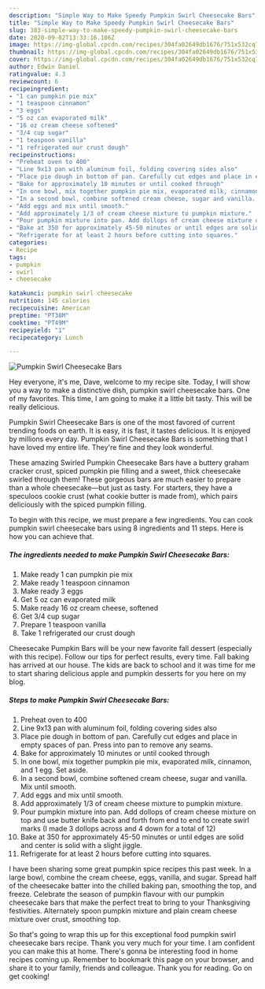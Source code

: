 ```yaml
---
description: "Simple Way to Make Speedy Pumpkin Swirl Cheesecake Bars"
title: "Simple Way to Make Speedy Pumpkin Swirl Cheesecake Bars"
slug: 383-simple-way-to-make-speedy-pumpkin-swirl-cheesecake-bars
date: 2020-09-02T13:33:16.106Z
image: https://img-global.cpcdn.com/recipes/304fa02649db1676/751x532cq70/pumpkin-swirl-cheesecake-bars-recipe-main-photo.jpg
thumbnail: https://img-global.cpcdn.com/recipes/304fa02649db1676/751x532cq70/pumpkin-swirl-cheesecake-bars-recipe-main-photo.jpg
cover: https://img-global.cpcdn.com/recipes/304fa02649db1676/751x532cq70/pumpkin-swirl-cheesecake-bars-recipe-main-photo.jpg
author: Edwin Daniel
ratingvalue: 4.3
reviewcount: 6
recipeingredient:
- "1 can pumpkin pie mix"
- "1 teaspoon cinnamon"
- "3 eggs"
- "5 oz can evaporated milk"
- "16 oz cream cheese softened"
- "3/4 cup sugar"
- "1 teaspoon vanilla"
- "1 refrigerated our crust dough"
recipeinstructions:
- "Preheat oven to 400"
- "Line 9x13 pan with aluminum foil, folding covering sides also"
- "Place pie dough in bottom of pan. Carefully cut edges and place in empty spaces of pan. Press into pan to remove any seams."
- "Bake for approximately 10 minutes or until cooked through"
- "In one bowl, mix together pumpkin pie mix, evaporated milk, cinnamon, and 1 egg. Set aside."
- "In a second bowl, combine softened cream cheese, sugar and vanilla. Mix until smooth."
- "Add eggs and mix until smooth."
- "Add approximately 1/3 of cream cheese mixture to pumpkin mixture."
- "Pour pumpkin mixture into pan. Add dollops of cream cheese mixture on top and use butter knife back and forth from end to end to create swirl marks (I made 3 dollops across and 4 down for a total of 12)"
- "Bake at 350 for approximately 45-50 minutes or until edges are solid and center is solid with a slight jiggle."
- "Refrigerate for at least 2 hours before cutting into squares."
categories:
- Recipe
tags:
- pumpkin
- swirl
- cheesecake

katakunci: pumpkin swirl cheesecake 
nutrition: 145 calories
recipecuisine: American
preptime: "PT38M"
cooktime: "PT49M"
recipeyield: "1"
recipecategory: Lunch

---
```



![Pumpkin Swirl Cheesecake Bars](https://img-global.cpcdn.com/recipes/304fa02649db1676/751x532cq70/pumpkin-swirl-cheesecake-bars-recipe-main-photo.jpg)

Hey everyone, it's me, Dave, welcome to my recipe site. Today, I will show you a way to make a distinctive dish, pumpkin swirl cheesecake bars. One of my favorites. This time, I am going to make it a little bit tasty. This will be really delicious.

Pumpkin Swirl Cheesecake Bars is one of the most favored of current trending foods on earth. It is easy, it is fast, it tastes delicious. It is enjoyed by millions every day. Pumpkin Swirl Cheesecake Bars is something that I have loved my entire life. They're fine and they look wonderful.

These amazing Swirled Pumpkin Cheesecake Bars have a buttery graham cracker crust, spiced pumpkin pie filling and a sweet, thick cheesecake swirled through them! These gorgeous bars are much easier to prepare than a whole cheesecake—but just as tasty. For starters, they have a speculoos cookie crust (what cookie butter is made from), which pairs deliciously with the spiced pumpkin filling.


To begin with this recipe, we must prepare a few ingredients. You can cook pumpkin swirl cheesecake bars using 8 ingredients and 11 steps. Here is how you can achieve that.

<!--inarticleads1-->

##### The ingredients needed to make Pumpkin Swirl Cheesecake Bars:

1. Make ready 1 can pumpkin pie mix
1. Make ready 1 teaspoon cinnamon
1. Make ready 3 eggs
1. Get 5 oz can evaporated milk
1. Make ready 16 oz cream cheese, softened
1. Get 3/4 cup sugar
1. Prepare 1 teaspoon vanilla
1. Take 1 refrigerated our crust dough


Cheesecake Pumpkin Bars will be your new favorite fall dessert (especially with this recipe). Follow our tips for perfect results, every time. Fall baking has arrived at our house. The kids are back to school and it was time for me to start sharing delicious apple and pumpkin desserts for you here on my blog. 

<!--inarticleads2-->

##### Steps to make Pumpkin Swirl Cheesecake Bars:

1. Preheat oven to 400
1. Line 9x13 pan with aluminum foil, folding covering sides also
1. Place pie dough in bottom of pan. Carefully cut edges and place in empty spaces of pan. Press into pan to remove any seams.
1. Bake for approximately 10 minutes or until cooked through
1. In one bowl, mix together pumpkin pie mix, evaporated milk, cinnamon, and 1 egg. Set aside.
1. In a second bowl, combine softened cream cheese, sugar and vanilla. Mix until smooth.
1. Add eggs and mix until smooth.
1. Add approximately 1/3 of cream cheese mixture to pumpkin mixture.
1. Pour pumpkin mixture into pan. Add dollops of cream cheese mixture on top and use butter knife back and forth from end to end to create swirl marks (I made 3 dollops across and 4 down for a total of 12)
1. Bake at 350 for approximately 45-50 minutes or until edges are solid and center is solid with a slight jiggle.
1. Refrigerate for at least 2 hours before cutting into squares.


I have been sharing some great pumpkin spice recipes this past week. In a large bowl, combine the cream cheese, eggs, vanilla, and sugar. Spread half of the cheesecake batter into the chilled baking pan, smoothing the top, and freeze. Celebrate the season of pumpkin flavour with our pumpkin cheesecake bars that make the perfect treat to bring to your Thanksgiving festivities. Alternately spoon pumpkin mixture and plain cream cheese mixture over crust, smoothing top. 

So that's going to wrap this up for this exceptional food pumpkin swirl cheesecake bars recipe. Thank you very much for your time. I am confident you can make this at home. There's gonna be interesting food in home recipes coming up. Remember to bookmark this page on your browser, and share it to your family, friends and colleague. Thank you for reading. Go on get cooking!
